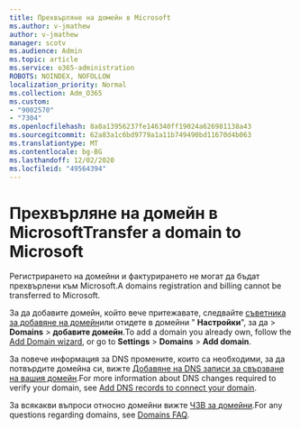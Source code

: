 ```yaml
---
title: Прехвърляне на домейн в Microsoft
ms.author: v-jmathew
author: v-jmathew
manager: scotv
ms.audience: Admin
ms.topic: article
ms.service: o365-administration
ROBOTS: NOINDEX, NOFOLLOW
localization_priority: Normal
ms.collection: Adm_O365
ms.custom:
- "9002570"
- "7304"
ms.openlocfilehash: 8a8a13956237fe146340ff19024a626981138a43
ms.sourcegitcommit: 62a83a1c6bd9779a1a11b749490bd11670d4b063
ms.translationtype: MT
ms.contentlocale: bg-BG
ms.lasthandoff: 12/02/2020
ms.locfileid: "49564394"
---
```

# <a name="transfer-a-domain-to-microsoft"></a><span data-ttu-id="2b6a2-102">Прехвърляне на домейн в Microsoft</span><span class="sxs-lookup"><span data-stu-id="2b6a2-102">Transfer a domain to Microsoft</span></span>

<span data-ttu-id="2b6a2-103">Регистрирането на домейни и фактурирането не могат да бъдат прехвърлени към Microsoft.</span><span class="sxs-lookup"><span data-stu-id="2b6a2-103">A domains registration and billing cannot be transferred to Microsoft.</span></span>

<span data-ttu-id="2b6a2-104">За да добавите домейн, който вече притежавате, следвайте [съветника за добавяне на домейн](https://admin.microsoft.com/Adminportal/Domains/Wizard)или отидете в домейни " **Настройки**", за да  >  **Domains**  >  **добавите домейн**.</span><span class="sxs-lookup"><span data-stu-id="2b6a2-104">To add a domain you already own, follow the [Add Domain wizard](https://admin.microsoft.com/Adminportal/Domains/Wizard), or go to **Settings** > **Domains** > **Add domain**.</span></span>

<span data-ttu-id="2b6a2-105">За повече информация за DNS промените, които са необходими, за да потвърдите домейна си, вижте [Добавяне на DNS записи за свързване на вашия домейн](https://docs.microsoft.com/microsoft-365/admin/get-help-with-domains/create-dns-records-at-any-dns-hosting-provider).</span><span class="sxs-lookup"><span data-stu-id="2b6a2-105">For more information about DNS changes required to verify your domain, see [Add DNS records to connect your domain](https://docs.microsoft.com/microsoft-365/admin/get-help-with-domains/create-dns-records-at-any-dns-hosting-provider).</span></span>

<span data-ttu-id="2b6a2-106">За всякакви въпроси относно домейни вижте [ЧЗВ за домейни](https://docs.microsoft.com/microsoft-365/admin/setup/domains-faq).</span><span class="sxs-lookup"><span data-stu-id="2b6a2-106">For any questions regarding domains, see [Domains FAQ](https://docs.microsoft.com/microsoft-365/admin/setup/domains-faq).</span></span>
